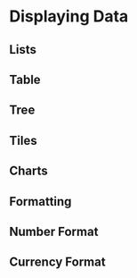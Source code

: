 # Displaying Data


## Lists

## Table

## Tree

## Tiles

## Charts

## Formatting

## Number Format

## Currency Format
